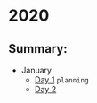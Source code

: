 # 2020

## Summary:

- January
  - [Day 1](jan/01-01-2020.md) `planning`
  - [Day 2](jan/01-02-2020.md) 
